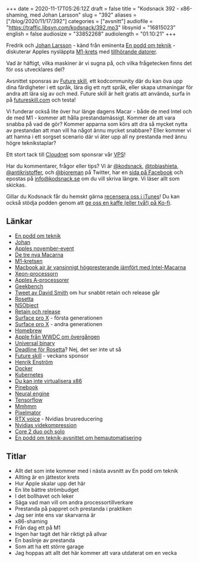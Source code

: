 +++
date = 2020-11-17T05:26:12Z
draft = false
title = "Kodsnack 392 - x86-shaming, med Johan Larsson"
slug = "392"
aliases = ["/blog/2020/11/17/392"]
categories = ["avsnitt"]
audiofile = "https://traffic.libsyn.com/kodsnack/392.mp3"
libsynid = "16815023"
english = false
audiosize = "33852268"
audiolength = "01:10:21"
+++

Fredrik och [Johan Larsson](https://twitter.com/kottkrig) - känd från eminenta [En podd om teknik](https://enpoddomteknik.se/) - diskuterar Apples nysläppta [M1-krets](https://www.apple.com/mac/m1/) med [tillhörande datorer](https://www.theverge.com/2020/11/13/21563242/apple-m1-silicon-chip-arm-macbook-rosetta-confidence). 

Vad är häftigt, vilka maskiner är vi sugna på, och vilka frågetecken finns det för oss utvecklares del?

Avsnittet sponsras av [Future skill](https://futureskill.com/), ett kodcommunity där du kan öva upp dina färdigheter i ett språk, lära dig ett nytt språk, eller skapa utmaningar för andra att lära sig av och med. Future skill är helt gratis att använda, surfa in på [futureskill.com](https://futureskill.com/) och testa!

Vi funderar också lite över hur länge dagens Macar - både de med Intel och de med M1 - kommer att hålla prestandamässigt. Kommer de att vara snabba på vad de gör? Kommer apparna som körs att dra så mycket nytta av prestandan att man vill ha något ännu mycket snabbare? Eller kommer vi att hamna i ett sorgset scenario där vi äter upp all ny prestanda med ännu högre teknikstaplar?

Ett stort tack till [Cloudnet](http://www.cloudnet.se) som sponsrar vår [VPS](http://en.wikipedia.org/wiki/Virtual_private_server)!

Har du kommentarer, frågor eller tips? Vi är [@kodsnack](https://www.twitter.com/kodsnack), [@tobiashieta](https://www.twitter.com/tobiashieta), [@antikristoffer](https://www.twitter.com/antikristoffer), och [@bjoreman](https://www.twitter.com/bjoreman) på Twitter, har en [sida på Facebook](https://www.facebook.com/kodsnack) och epostas på [info@kodsnack.se](mailto:info@kodsnack.se) om du vill skriva längre. Vi läser allt som skickas.

Gillar du Kodsnack får du hemskt gärna [recensera oss i iTunes](http://itunes.apple.com/se/podcast/kodsnack/id561631498?l=en)! Du kan också stödja podden genom att <a href="https://ko-fi.com/kodsnack" rel="payment">ge oss en kaffe (eller två!) på Ko-fi</a>.

## Länkar ##
* [En podd om teknik](https://enpoddomteknik.se/)
* [Johan](https://twitter.com/kottkrig)
* [Apples november-event](https://www.apple.com/apple-events/november-2020/)
* [De tre nya Macarna](https://www.theverge.com/2020/11/13/21563242/apple-m1-silicon-chip-arm-macbook-rosetta-confidence)
* [M1-kretsen](https://www.apple.com/mac/m1/)
* [Macbook air är vansinnigt högpresterande jämfört med Intel-Macarna](https://www.macrumors.com/2020/11/11/m1-macbook-air-first-benchmark/)
* [Xeon-processorn](https://en.wikipedia.org/wiki/Xeon)
* [Apples A-processorer](https://en.wikipedia.org/wiki/Apple-designed_processors#A_series)
* [Geekbench](https://en.wikipedia.org/wiki/Geekbench)
* [Tweet av David Smith](https://mobile.twitter.com/catfish_man/status/1326238434235568128) om hur snabbt retain och release går
* [Rosetta](https://en.wikipedia.org/wiki/Rosetta_%28software%29)
* [NSObject](https://developer.apple.com/documentation/objectivec/nsobject)
* [Retain och release](https://whackylabs.com/objc/2020/08/24/mrr-objc/)
* [Surface pro X](https://www.theverge.com/2019/11/5/20948092/microsoft-surface-pro-x-review-arm-windows-10-apps-features-specs-price) - första generationen
* [Surface pro X](https://www.theverge.com/2020/10/23/21526702/microsoft-surface-pro-x-2020-review-arm-windows-10-apps-features-specs-price) - andra generationen
* [Homebrew](https://brew.sh/)
* [Apple från WWDC om övergången](https://developer.apple.com/videos/play/wwdc2020/10214/)
* [Universal binary](https://en.wikipedia.org/wiki/Universal_binary)
* [Deadline för Rosetta](https://developer.apple.com/documentation/apple_silicon/about_the_rosetta_translation_environment)? Nej, det ser inte ut så
* [Future skill](https://futureskill.com/) - veckans sponsor
* [Henrik Enström](mailto:henrik.enstrom@softwareskills.se)
* [Docker](https://en.wikipedia.org/wiki/Docker_%28software%29)
* [Kubernetes](https://en.wikipedia.org/wiki/Kubernetes)
* [Du kan inte virtualisera x86](https://news.ycombinator.com/item?id=25073010)
* [Pinebook](https://www.pine64.org/pinebook/)
* [Neural engine](https://github.com/hollance/neural-engine)
* [Tensorflow](https://en.wikipedia.org/wiki/TensorFlow)
* [Mmhmm](https://www.mmhmm.app/)
* [Pixelmator](https://www.pixelmator.com/pro/)
* [RTX voice](https://www.nvidia.com/en-us/geforce/guides/nvidia-rtx-voice-setup-guide/) - Nvidias brusreducering
* [Nvidias videkompression](https://developer.nvidia.com/maxine)
* [Core 2 duo och solo](https://en.wikipedia.org/wiki/Intel_Core_2#Models)
* [En podd om teknik-avsnittet om hemautomatisering](https://enpoddomteknik.se/s04e11/)

## Titlar ##
* Allt det som inte kommer med i nästa avsnitt av En podd om teknik
* Allting är en jättestor krets
* Hur Apple skalar upp det här
* En lite bättre strömbudget
* I det bollhavet och leker
* Säga vad man vill om andra processortillverkare
* Prestanda på pappret och prestanda i praktiken
* Jag ser inte ens var skarvarna är
* x86-shaming
* Från dag ett på M1
* Ingen har tagit det här riktigt på allvar
* En baslinje av prestanda
* Som att ha ett större garage
* Jag hoppas att allt det här kommer att vara utdaterat om en vecka